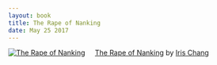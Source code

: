 ```yaml
---
layout: book
title: The Rape of Nanking
date: May 25 2017
---
```


<a href="https://www.goodreads.com/book/show/95784.The_Rape_of_Nanking" style="float: left; padding-right: 20px"><img border="0" alt="The Rape of Nanking" src="https://images.gr-assets.com/books/1348687411m/95784.jpg" /></a><a href="https://www.goodreads.com/book/show/95784.The_Rape_of_Nanking">The Rape of Nanking</a> by <a href="https://www.goodreads.com/author/show/17765.Iris_Chang">Iris Chang</a><br/>
